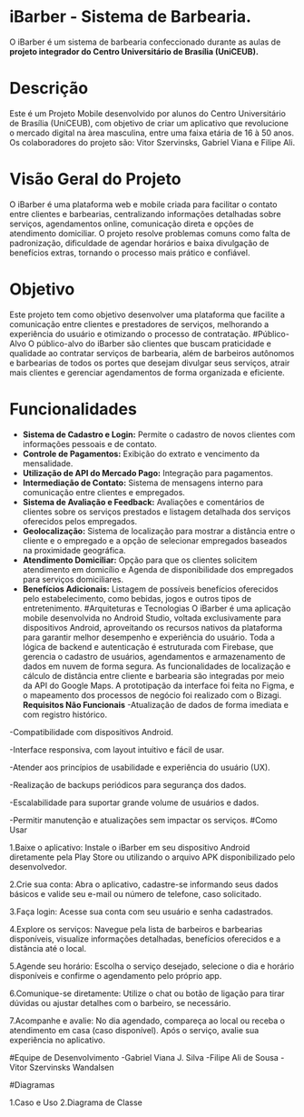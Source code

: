# iBarber - Sistema de Barbearia.

O iBarber é um sistema de barbearia confeccionado durante as aulas de **projeto integrador do Centro Universitário de Brasília (UniCEUB).**

# Descrição
Este é um Projeto Mobile desenvolvido por alunos do Centro Universitário de Brasília (UniCEUB), com objetivo de criar um aplicativo que revolucione o mercado digital na àrea masculina, entre uma faixa etária de 16 à 50 anos. Os colaboradores do projeto são: Vitor Szervinsks, Gabriel Viana e Filipe Ali.
# Visão Geral do Projeto
O iBarber é uma plataforma web e mobile criada para facilitar o contato entre clientes e barbearias, centralizando informações detalhadas sobre serviços, agendamentos online, comunicação direta e opções de atendimento domiciliar. O projeto resolve problemas comuns como falta de padronização, dificuldade de agendar horários e baixa divulgação de benefícios extras, tornando o processo mais prático e confiável.
# Objetivo
Este projeto tem como objetivo desenvolver uma plataforma que facilite a comunicação entre clientes e prestadores de serviços, melhorando a experiência do usuário e otimizando o processo de contratação.
#Público-Alvo
O público-alvo do iBarber são clientes que buscam praticidade e qualidade ao contratar serviços de barbearia, além de barbeiros autônomos e barbearias de todos os portes que desejam divulgar seus serviços, atrair mais clientes e gerenciar agendamentos de forma organizada e eficiente.
# Funcionalidades 
- **Sistema de Cadastro e Login:** Permite o cadastro de novos clientes com informações pessoais e de contato.
- **Controle de Pagamentos:** Exibição do extrato e vencimento da mensalidade.
- **Utilização de API do Mercado Pago:** Integração para pagamentos.
- **Intermediação de Contato:** Sistema de mensagens interno para comunicação entre clientes e empregados.
- **Sistema de Avaliação e Feedback:** Avaliações e comentários de clientes sobre os serviços prestados e listagem detalhada dos serviços oferecidos pelos empregados.
- **Geolocalização:** Sistema de localização para mostrar a distância entre o cliente e o empregado e a opção de selecionar empregados baseados na proximidade geográfica.
- **Atendimento Domiciliar:** Opção para que os clientes solicitem atendimento em domicílio e Agenda de disponibilidade dos empregados para serviços domiciliares. 
- **Benefícios Adicionais:** Listagem de possíveis benefícios oferecidos pelo estabelecimento, como bebidas, jogos e outros tipos de entretenimento. 
#Arquiteturas e Tecnologias
O iBarber é uma aplicação mobile desenvolvida no Android Studio, voltada exclusivamente para dispositivos Android, aproveitando os recursos nativos da plataforma para garantir melhor desempenho e experiência do usuário. Toda a lógica de backend e autenticação é estruturada com Firebase, que gerencia o cadastro de usuários, agendamentos e armazenamento de dados em nuvem de forma segura. As funcionalidades de localização e cálculo de distância entre cliente e barbearia são integradas por meio da API do Google Maps. A prototipação da interface foi feita no Figma, e o mapeamento dos processos de negócio foi realizado com o Bizagi.
**Requisitos Não Funcionais**
-Atualização de dados de forma imediata e com registro histórico.

-Compatibilidade com dispositivos Android.

-Interface responsiva, com layout intuitivo e fácil de usar.

-Atender aos princípios de usabilidade e experiência do usuário (UX).

-Realização de backups periódicos para segurança dos dados.

-Escalabilidade para suportar grande volume de usuários e dados.

-Permitir manutenção e atualizações sem impactar os serviços.
#Como Usar

1.Baixe o aplicativo:
Instale o iBarber em seu dispositivo Android diretamente pela Play Store ou utilizando o arquivo APK disponibilizado pelo desenvolvedor.

2.Crie sua conta:
Abra o aplicativo, cadastre-se informando seus dados básicos e valide seu e-mail ou número de telefone, caso solicitado.

3.Faça login:
Acesse sua conta com seu usuário e senha cadastrados.

4.Explore os serviços:
Navegue pela lista de barbeiros e barbearias disponíveis, visualize informações detalhadas, benefícios oferecidos e a distância até o local.

5.Agende seu horário:
Escolha o serviço desejado, selecione o dia e horário disponíveis e confirme o agendamento pelo próprio app.

6.Comunique-se diretamente:
Utilize o chat ou botão de ligação para tirar dúvidas ou ajustar detalhes com o barbeiro, se necessário.

7.Acompanhe e avalie:
No dia agendado, compareça ao local ou receba o atendimento em casa (caso disponível). Após o serviço, avalie sua experiência no aplicativo.

#Equipe de Desenvolvimento
-Gabriel Viana J. Silva
-Filipe Ali de Sousa
-Vitor Szervinsks Wandalsen

#Diagramas

1.Caso e Uso
2.Diagrama de Classe

